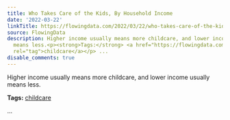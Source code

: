 ```yaml
---
title: Who Takes Care of the Kids, By Household Income
date: '2022-03-22'
linkTitle: https://flowingdata.com/2022/03/22/who-takes-care-of-the-kids-by-household-income/
source: FlowingData
description: Higher income usually means more childcare, and lower income usually
  means less.<p><strong>Tags:</strong> <a href="https://flowingdata.com/tag/childcare/"
  rel="tag">childcare</a></p> ...
disable_comments: true
---
```

Higher income usually means more childcare, and lower income usually means less.<p><strong>Tags:</strong> <a href="https://flowingdata.com/tag/childcare/" rel="tag">childcare</a></p> ...